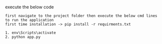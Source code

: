 execute the below code
    
    first navigate to the project folder then execute the below cmd lines to run the application
    first time installation -> pip install -r requirments.txt
    
    1. env\Scripts\activate
    2. python app.py
